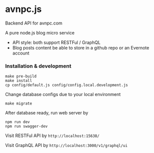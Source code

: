 # avnpc.js

Backend API for avnpc.com

A pure node.js blog micro service

- API style: both support RESTFul / GraphQL
- Blog posts content be able to store in a github repo or an Evernote account

### Installation & development

```
make pre-build
make install
cp config/default.js config/config.local.development.js
```

Change database configs due to your local environment

```
make migrate
```

After database ready, run web server by

```
npm run dev
npm run swagger-dev
```

Visit RESTFul API by `http://localhost:15638/`

Visit GraphQL API by `http://localhost:3000/v1/graphql/ui`

